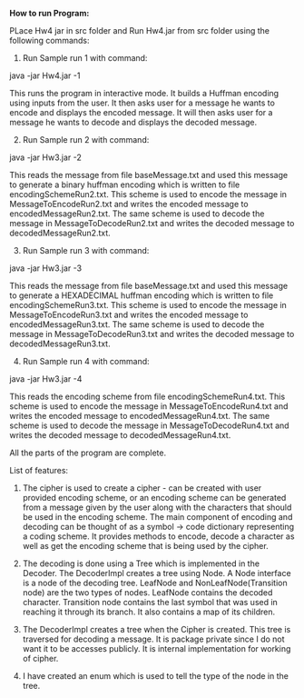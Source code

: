 **How to run Program:**

PLace Hw4 jar in src folder and Run Hw4.jar from src folder using the following commands: 
1. Run Sample run 1 with command:

java -jar Hw4.jar -1 

This runs the program in interactive mode. It builds a Huffman encoding using inputs from the user.
It then asks user for a message he wants to encode and displays the encoded message.
It will then asks user for a message he wants to decode and displays the decoded message. 

2. Run Sample run 2 with command:

java -jar Hw3.jar -2

This reads the message from file baseMessage.txt and used this message to generate a
binary huffman encoding which is written to file encodingSchemeRun2.txt.
This scheme is used to encode the message in MessageToEncodeRun2.txt and writes the
encoded message to encodedMessageRun2.txt.
The same scheme is used to decode the message in MessageToDecodeRun2.txt and writes the
decoded message to decodedMessageRun2.txt.

3. Run Sample run 3 with command:

java -jar Hw3.jar -3

This reads the message from file baseMessage.txt and used this message to generate a
HEXADECIMAL huffman encoding which is written to file encodingSchemeRun3.txt.
This scheme is used to encode the message in MessageToEncodeRun3.txt and writes the
encoded message to encodedMessageRun3.txt.
The same scheme is used to decode the message in MessageToDecodeRun3.txt and writes the
decoded message to decodedMessageRun3.txt.

4. Run Sample run 4 with command:

java -jar Hw3.jar -4

This reads the encoding scheme from file encodingSchemeRun4.txt.
This scheme is used to encode the message in MessageToEncodeRun4.txt and writes the
encoded message to encodedMessageRun4.txt.
The same scheme is used to decode the message in MessageToDecodeRun4.txt and writes the
decoded message to decodedMessageRun4.txt.

All the parts of the program are complete.

List of features:
1. The cipher  is used to create a cipher - can be created with user provided encoding scheme,
  or an encoding scheme can be generated from a message given by the user along with the
 characters that should be used in the encoding scheme.
 The main component of encoding and decoding can be thought of as a
 symbol -> code dictionary representing a coding scheme.
 It provides methods to encode, decode a character as well as get the encoding scheme that
 is being used by the cipher.


2. The decoding is done using a Tree which is implemented in the Decoder. The DecoderImpl
creates a tree using Node. A Node interface is a node of the decoding tree. LeafNode and
NonLeafNode(Transition node) are the two types of nodes. LeafNode contains the decoded
character. Transition node contains the last symbol that was used in reaching it through its branch.
It also contains a map of its children. 

3. The DecoderImpl creates a tree when the Cipher is created. This tree is traversed for decoding
a message. It is package private since I do not want it to be accesses publicly.
 It is internal implementation for working of cipher.
 
4. I have created an enum which is used to tell the type of the node in the tree.
 